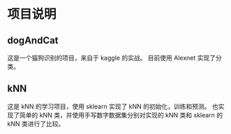 # 项目说明

## dogAndCat

这是一个猫狗识别的项目，来自于 kaggle 的实战。
目前使用 Alexnet 实现了分类。


## kNN

这是 kNN 的学习项目，使用 sklearn 实现了 kNN 的初始化，训练和预测。
也实现了简单的 kNN 类，并使用手写数字数据集分别对实现的 kNN 类和 sklearn 的 kNN 类进行了比较。